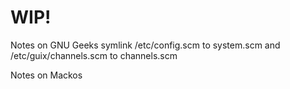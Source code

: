 # WIP!

Notes on GNU Geeks
symlink /etc/config.scm to system.scm and /etc/guix/channels.scm to channels.scm

Notes on Mackos
